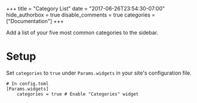 +++
title = "Category List"
date = "2017-06-26T23:54:30-07:00"
hide_authorbox = true
disable_comments = true
categories = ["Documentation"]
+++

Add a list of your five most common categories to the sidebar.

<!--more-->

# Setup

Set `categories` to `true` under `Params.widgets` in your site's configuration file.

```
# In config.toml
[Params.widgets]
    categories = true # Enable "Categories" widget
```
